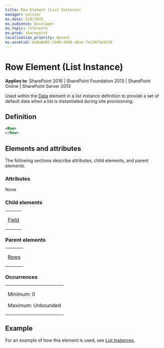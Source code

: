```yaml
---
title: Row Element (List Instance)
manager: soliver
ms.date: 3/9/2015
ms.audience: Developer
ms.topic: reference
ms.prod: sharepoint
localization_priority: Normal
ms.assetid: da8a0d62-cb49-4990-a8ae-fe134f2e91f8
---
```


# Row Element (List Instance)

**Applies to**: SharePoint 2016 | SharePoint Foundation 2013 | SharePoint Online | SharePoint Server 2013

Used within the [Data](data-element-site.md) element in a list instance definition to provide a set of default data when a list is instantiated during site provisioning.

## Definition

```XML
<Row>
</Row>
```

## Elements and attributes

The following sections describe attributes, child elements, and parent elements.

### Attributes

None

### Child elements

<table>
<colgroup>
<col width="100%" />
</colgroup>
<tbody>
<tr class="odd">
<td align="left"><p><a href="field-element-list-instance.md">Field</a></p></td>
</tr>
</tbody>
</table>

### Parent elements

<table>
<colgroup>
<col width="100%" />
</colgroup>
<tbody>
<tr class="odd">
<td align="left"><p><a href="rows-element-list-instance.md">Rows</a></p></td>
</tr>
</tbody>
</table>

### Occurrences

<table>
<colgroup>
<col width="100%" />
</colgroup>
<tbody>
<tr class="odd">
<td align="left"><p>Minimum: 0</p>
<p>Maximum: Unbounded</p></td>
</tr>
</tbody>
</table>

## Example

For an example of how this element is used, see [List Instances](list-instances.md).

<br/>








